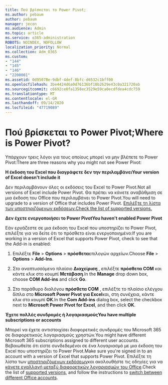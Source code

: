 ```yaml
---
title: Πού βρίσκεται το Power Pivot;
ms.author: pebaum
author: pebaum
manager: jecon
ms.audience: Admin
ms.topic: article
ms.service: o365-administration
ROBOTS: NOINDEX, NOFOLLOW
localization_priority: Normal
ms.collection: Adm_O365
ms.custom:
- "144"
- "145"
- "146"
- "2200001"
ms.assetid: 0d95078e-9dbf-4def-8bfc-d6532c1bff00
ms.openlocfilehash: 3be4424d6a0d76136bf10b2629e43c0a321720ab
ms.sourcegitcommit: c6692ce0fa1358ec3529e59ca0ecdfdea4cdc759
ms.translationtype: MT
ms.contentlocale: el-GR
ms.lasthandoff: 09/14/2020
ms.locfileid: "47719089"
---
```

# <a name="where-is-power-pivot"></a><span data-ttu-id="f3755-102">Πού βρίσκεται το Power Pivot;</span><span class="sxs-lookup"><span data-stu-id="f3755-102">Where is Power Pivot?</span></span>

<span data-ttu-id="f3755-103">Υπάρχουν τρεις λόγοι για τους οποίους μπορεί να μην βλέπετε το Power Pivot:</span><span class="sxs-lookup"><span data-stu-id="f3755-103">There are three reasons why you might not see Power Pivot:</span></span>
  
<span data-ttu-id="f3755-104">**Η έκδοση του Excel που διαγράφετε δεν την περιλαμβάνει**</span><span class="sxs-lookup"><span data-stu-id="f3755-104">**Your version of Excel doesn't include it**</span></span>
  
<span data-ttu-id="f3755-105">Δεν περιλαμβάνουν όλες οι εκδόσεις του Excel το Power Pivot.</span><span class="sxs-lookup"><span data-stu-id="f3755-105">Not all versions of Excel include Power Pivot.</span></span> <span data-ttu-id="f3755-106">Θα πρέπει να κάνετε αναβάθμιση σε μια έκδοση του Office που περιλαμβάνει το Power Pivot.</span><span class="sxs-lookup"><span data-stu-id="f3755-106">You will need to upgrade to a version of Office that includes Power Pivot.</span></span> [<span data-ttu-id="f3755-107">Επιλέξτε τη λίστα των υποστηριζόμενων εκδόσεων.</span><span class="sxs-lookup"><span data-stu-id="f3755-107">Check the list of supported versions.</span></span>](https://support.office.com/article/aa64e217-4b6e-410b-8337-20b87e1c2a4b.aspx)
  
<span data-ttu-id="f3755-108">**Δεν έχετε ενεργοποιήσει το Power Pivot**</span><span class="sxs-lookup"><span data-stu-id="f3755-108">**You haven't enabled Power Pivot**</span></span>
  
<span data-ttu-id="f3755-109">Εάν εργάζεστε σε μια έκδοση του Excel που υποστηρίζει το Power Pivot, επιλέξτε για να δείτε ότι το πρόσθετο είναι ενεργοποιημένο:</span><span class="sxs-lookup"><span data-stu-id="f3755-109">If you are working in a version of Excel that supports Power Pivot, check to see that the Add-in is enabled:</span></span>
  
1. <span data-ttu-id="f3755-110">Επιλέξτε **File** \> **Options** \> **πρόσθετα**επιλογών αρχείων.</span><span class="sxs-lookup"><span data-stu-id="f3755-110">Choose **File** \> **Options** \> **Add-Ins**.</span></span>

2. <span data-ttu-id="f3755-111">Στο αναπτυσσόμενο πλαίσιο **Διαχείριση** , επιλέξτε **πρόσθετα COM** και κάντε κλικ στο κουμπί **Μετάβαση**.</span><span class="sxs-lookup"><span data-stu-id="f3755-111">In the **Manage** drop down box, choose **COM Add-ins** and click **Go**.</span></span>

3. <span data-ttu-id="f3755-112">Στο παράθυρο διαλόγου **πρόσθετα COM** , επιλέξτε το πλαίσιο ελέγχου δίπλα στο **Microsoft Power Pivot για Excel**και, στη συνέχεια, κάντε κλικ στο κουμπί **OK**.</span><span class="sxs-lookup"><span data-stu-id="f3755-112">In the **Com Add-ins** dialog box, select the checkbox next to **Microsoft Power Pivot for Excel**, and then click **OK**.</span></span>

<span data-ttu-id="f3755-113">**Έχετε πολλές συνδρομές ή λογαριασμούς**</span><span class="sxs-lookup"><span data-stu-id="f3755-113">**You have multiple subscriptions or accounts**</span></span>
  
<span data-ttu-id="f3755-114">Μπορεί να έχετε αντιστοιχίσει διαφορετικές συνδρομές του Microsoft 365 σε διαφορετικούς λογαριασμούς χρηστών.</span><span class="sxs-lookup"><span data-stu-id="f3755-114">You might have different Microsoft 365 subscriptions assigned to different user accounts.</span></span> <span data-ttu-id="f3755-115">Βεβαιωθείτε ότι είστε συνδεδεμένοι σε ένα λογαριασμό με μια έκδοση του Excel που υποστηρίζει το Power Pivot.</span><span class="sxs-lookup"><span data-stu-id="f3755-115">Make sure you're signed in to an account with a version of Excel that supports Power Pivot.</span></span> <span data-ttu-id="f3755-116">Επιλέξτε τη λίστα των [υποστηριζόμενων εκδόσεων](https://support.office.com/article/aa64e217-4b6e-410b-8337-20b87e1c2a4b.aspx)και ακολουθήστε τις οδηγίες για να [κάνετε εναλλαγή μεταξύ διαφορετικών λογαριασμών του Office](https://support.office.com/article/b9582171-fd1f-4284-9846-bdd72bb28426.aspx#BKMK_WebSwitchAccounts).</span><span class="sxs-lookup"><span data-stu-id="f3755-116">Check the list of [supported versions](https://support.office.com/article/aa64e217-4b6e-410b-8337-20b87e1c2a4b.aspx), and follow the instructions to [switch between different Office accounts](https://support.office.com/article/b9582171-fd1f-4284-9846-bdd72bb28426.aspx#BKMK_WebSwitchAccounts).</span></span>
